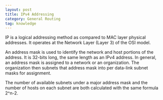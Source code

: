 ```yaml
---
layout: post
title: IPv4 Addressing
category: General Routing
tag: knowledge
---
```

IP is a logical addressing method as compared to MAC layer physical addresses. It operates at the Network Layer (Layer 3) of the OSI model.

An address mask is used to identify the network and host portions of the address.  It is 32-bits long, the same length as an IPv4 address. In general, an address mask is assigned to a network or an organization. The organization then subnets that address mask into per data-link subnet masks for assignment.

The number of available subnets under a major address mask and the number of hosts on each subnet are both calculated with the same formula 2^n-2.